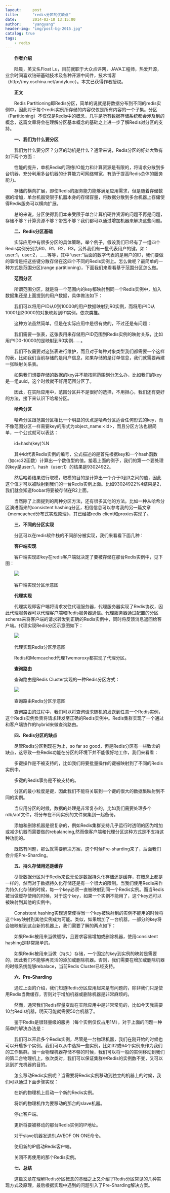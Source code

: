 ```yaml
---
layout:     post
title:      "redis分区的优缺点"
date:       2014-02-10 13:15:00
author:     "yangyang"
header-img: "img/post-bg-2015.jpg"
catalog: true
tags:
    - redis
---
```

<div class="text clear" itemprop="articleBody">
        <p>　　<strong><strong>作者介绍</strong></strong></p>
<p>　　陆晨，英文名Float Lu，目前就职于大众点评网，JAVA工程师，热爱开源，业余时间喜欢钻研基础技术及各种开源中间件，技术博客（http://my.oschina.net/andylucc）。本文已获得作者授权。 </p>
<p>　　<strong><strong>正文</strong></strong></p>
<p>　　Redis Partitioning即Redis分区，简单的说就是将数据分布到不同的redis实例中，因此对于每个redis实例所存储的内容仅仅是所有内容的一个子集。分区（Partitioning）不仅仅是Redis中的概念，几乎是所有数据存储系统都会涉及到的概念，这篇文章将会在理解分区基本概念的基础之上进一步了解Redis对分区的支持。 </p>
<p>　　<strong><strong>一、我们为什么要分区</strong></strong></p>
<p>　　我们为什么要分区？分区的动机是什么？通常来说，Redis分区的好处大致有如下两个方面： </p>
<p>　　性能的提升，单机Redis的网络I/O能力和计算资源是有限的，将请求分散到多台机器，充分利用多台机器的计算能力可网络带宽，有助于提高Redis总体的服务能力。 </p>
<p>　　存储的横向扩展，即使Redis的服务能力能够满足应用需求，但是随着存储数据的增加，单台机器受限于机器本身的存储容量，将数据分散到多台机器上存储使得Redis服务可以横向扩展。 </p>
<p>　　总的来说，分区使得我们本来受限于单台计算机硬件资源的问题不再是问题，存储不够？计算资源不够？带宽不够？我们都可以通过增加机器来解决这些问题。 </p>
<p>　　<strong><strong>二、Redis分区基础</strong></strong></p>
<p>　　实际应用中有很多分区的具体策略，举个例子，假设我们已经有了一组四个Redis实例分别为R0、R1、R2、R3，另外我们有一批代表用户的键，如：user:1，user:2，……等等，其中“user:”后面的数字代表的是用户的ID，我们要做的事情是把这些键分散存储在这四个不同的Redis实例上。怎么做呢？最简单的一种方式是范围分区(range partitioning)，下面我们来看看基于范围分区怎么做。 </p>
<p>　　<strong><strong>范围分区</strong></strong></p>
<p>　　所谓范围分区，就是将一个范围内的key都映射到同一个Redis实例中，加入数据集还是上面提到的用户数据，具体做法如下： </p>
<p>　　我们可以将用户ID从0到10000的用户数据映射到R0实例，而将用户ID从10001到20000的对象映射到R1实例，依次类推。 </p>
<p>　　这种方法虽然简单，但是在实际应用中是很有效的，不过还是有问题： </p>
<p>　　我们需要一张表，这张表用来存储用户ID范围到Redis实例的映射关系，比如用户ID0-10000的是映射到R0实例……。 </p>
<p>　　我们不仅需要对这张表进行维护，而且对于每种对象类型我们都需要一个这样的表，比如我们当前存储的是用户信息，如果存储的是订单信息，我们就需要再建一张映射关系表。 </p>
<p>　　如果我们想要存储的数据的key并不能按照范围划分怎么办，比如我们的key是一组uuid，这个时候就不好用范围分区了。 </p>
<p>　　因此，在实际应用中，范围分区并不是很好的选择，不用担心，我们还有更好的方法，接下来认识下哈希分区。 </p>
<p>　　<strong><strong>哈希分区</strong></strong></p>
<p>　　哈希分区跟范围分区相比一个明显的优点是哈希分区适合任何形式的key，而不像范围分区一样需要key的形式为object_name:&lt;id&gt;，而且分区方法也很简单，一个公式就可以表达： </p>
<p>　　id=hash(key)%N </p>
<p>　　其中id代表Redis实例的编号，公式描述的是首先根据key和一个hash函数（如crc32函数）计算出一个数值型的值。接着上面的例子，我们的第一个要处理的key是user:1，hash（user:1）的结果是93024922。 </p>
<p>　　然后哈希结果进行取模，取模的目的是计算出一个介于0到3之间的值，因此这个值才可以被映射到我们的一台Redis实例上面。比如93024922%4结果是2，我们就会知道foobar将要被存储在R2上面。 </p>
<p>　　当然除了上面提到的两种分区方法，还有很多其他的方法。比如一种从哈希分区演进而来的consistent hashing分区，相信信息可以参考我的另一篇文章《memcached分布式实现原理》，其已经被redis client和proxies实现了。 </p>
<p>　　<strong><strong>三、不同的分区实现</strong></strong></p>
<p>　　分区可以在redis软件栈的不同部分被实现，我们来看看下面几种： </p>
<p>　　<strong><strong>客户端实现</strong></strong></p>
<p>　　客户端实现即key在redis客户端就决定了要被存储在那台Redis实例中，见下图： </p>
<p>　　<img src="http://n1.itc.cn/img8/wb/recom/2016/05/23/146400573956879778.JPEG" style="max-width:600px;" /></p>
<p>　　客户端实现分区示意图 </p>
<p>　　<strong><strong>代理实现</strong></strong></p>
<p>　　代理实现即客户端将请求发往代理服务器，代理服务器实现了Redis协议，因此代理服务器可以代理客户端和Redis服务器通信。代理服务器通过配置的分区schema来将客户端的请求转发到正确的Redis实例中，同时将反馈消息返回给客户端。代理实现Redis分区示意图如下： </p>
<p>　　<img src="http://n1.itc.cn/img8/wb/recom/2016/05/23/146400573967024356.JPEG" style="max-width:600px;" /></p>
<p>　　代理实现Redis分区示意图 </p>
<p>　　Redis和Memcached代理Twemoroxy都实现了代理分区。 </p>
<p>　　<strong><strong>查询路由</strong></strong></p>
<p>　　查询路由是Redis Cluster实现的一种Redis分区方式： </p>
<p>　　<img src="http://n1.itc.cn/img8/wb/recom/2016/05/23/146400573974999478.JPEG" style="max-width:600px;" /></p>
<p>　　查询路由Redis分区示意图 </p>
<p>　　查询路由的过程中，我们可以将查询请求随机的发送到任意一个Redis实例，这个Redis实例负责将请求转发至正确的Redis实例中。Redis集群实现了一个通过和客户端协作的hybrid来做查询路由。 </p>
<p>　　<strong><strong>四、Redis分区的缺点</strong></strong></p>
<p>　　尽管Redis分区到现在为止，so far so good，但是Redis分区有一些致命的缺点，这导致一些Redis功能在分区的环境下并不能很好地工作，我们来看看： </p>
<p>　　多键操作是不被支持的，比如我们将要批量操作的键被映射到了不同的Redis实例中。 </p>
<p>　　多键的Redis事务是不被支持的。 </p>
<p>　　分区的最小粒度是键，因此我们不能将关联到一个键的很大的数据集映射到不同的实例。 </p>
<p>　　当应用分区的时候，数据的处理是非常复杂的，比如我们需要处理多个rdb/aof文件，将分布在不同实例的文件聚集到一起备份。 </p>
<p>　　添加和删除机器是很复杂的，例如Redis集群支持几乎运行时透明的因为增加或减少机器而需要做的rebalancing,然而像客户端和代理分区这种方式是不支持这种功能的。 </p>
<p>　　既然有问题，那么就需要解决方案，这个时候Pre-sharding来了，后面我们会介绍Pre-Sharding。 </p>
<p>　　<strong><strong>五、持久存储用还是缓存</strong></strong></p>
<p>　　尽管数据分区对于Redis来说无论是数据持久化存储还是缓存，在概念上都是一样的，然而对于数据持久化存储还是有一个很大的限制。当我们使用Redis来作为持久化存储的时候，每一个key必须一直被映射到同一个Redis实例。而当Redis被当做缓存使用的时候，对于这个key，如果一个实例不能用了，这个key还可以被映射到其他的实例中。 </p>
<p>　　Consistent hashing实现通常使得当一个key被映射到的实例不能用的时候将这个key映射到其他实例成为可能。类似，如果增加了一台机器，一部分的key将会被映射到这台新的机器上，我们需要了解的两点如下： </p>
<p>　　如果Redis被用来当做缓存，且要求容易增加或删除机器，使用consistent hashing是非常简单的。 </p>
<p>　　如果Redis被用来当做（持久）存储，一个固定的key到实例的映射是需要的，因此我们不能够再灵活的添加或删除机器。否则，我们需要在增加或删除机器的时候系统能够rebalace，当前Redis Cluster已经支持。 </p>
<p>　　<strong><strong>六、Pre-Sharding</strong></strong></p>
<p>　　通过上面的介绍，我们知道Redis分区应用起来是有问题的，除非我们只是使用Redis当做缓存，否则对于增加机器或删除机器是非常麻烦的。 </p>
<p>　　然而，通常我们Redis容量变动在实际应用中是非常常见的，比如今天我需要10台Redis机器，明天可能就需要50台机器了。 </p>
<p>　　鉴于Redis是很轻量级的服务（每个实例仅仅占用1M），对于上面的问题一种简单的解决办法是： </p>
<p>　　我们可以开启多个Redis实例，尽管是一台物理机器，我们在刚开始的时候也可以开启多个实例。我们可以从中选择一些实例，比如32或64个实例来作为我们的工作集群。当一台物理机器存储不够的时候，我们可以将一般的实例移动到我们的第二台物理机上，依次类对，我们可以保证集群中Redis的实例数不变，又可以达到扩充机器的目的。 </p>
<p>　　怎么移动Redis实例呢？当需要将Redis实例移动到独立的机器上的时候，我们可以通过下面步骤实现： </p>
<p>　　在新的物理机上启动一个新的Redis实例。 </p>
<p>　　将新的物理机作为要移动的那台的slave机器。 </p>
<p>　　停止客户端。 </p>
<p>　　更新将要被移动的那台Redis实例的IP地址。 </p>
<p>　　对于slave机器发送SLAVEOF ON ONE命令。 </p>
<p>　　使用新的IP启动Redis客户端。 </p>
<p>　　关闭不再使用的那个Redis实例。 </p>
<p>　　<strong><strong>七、总结</strong></strong></p>
<p>　　这篇文章在理解Redis分区概念的基础之上又介绍了Redis分区常见的几种实现方式及原理，最后根据实现中遇到的问题引入了Pre-Sharding解决方案。 </p>

